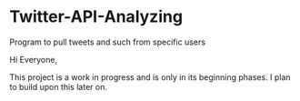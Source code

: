 # Twitter-API-Analyzing
Program to pull tweets and such from specific users

Hi Everyone, 

This project is a work in progress and is only in its beginning phases. I plan to build upon this later on.
